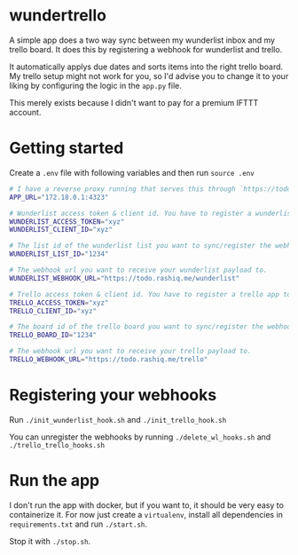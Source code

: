 # wundertrello
A simple app does a two way sync between my wunderlist inbox and my trello board. 
It does this by registering a webhook for wunderlist and trello.

It automatically applys due dates and sorts items into the right trello board.
My trello setup might not work for you, so I'd advise you to change it to your liking by configuring the logic in the `app.py` file.

This merely exists because I didn't want to pay for a premium IFTTT account.


# Getting started

Create a `.env` file with following variables and then run `source .env`

``` sh
# I have a reverse proxy running that serves this through `https://todo.rashiq.me`.
APP_URL="172.18.0.1:4323"

# Wunderlist access token & client id. You have to register a wunderlist app to get those.
WUNDERLIST_ACCESS_TOKEN="xyz"
WUNDERLIST_CLIENT_ID="xyz"

# The list id of the wunderlist list you want to sync/register the webhook for.
WUNDERLIST_LIST_ID="1234"

# The webhook url you want to receive your wunderlist payload to.
WUNDERLIST_WEBHOOK_URL="https://todo.rashiq.me/wunderlist"

# Trello access token & client id. You have to register a trello app to get those.
TRELLO_ACCESS_TOKEN="xyz"
TRELLO_CLIENT_ID="xyz"

# The board id of the trello board you want to sync/register the webhook for.
TRELLO_BOARD_ID="1234"

# The webhook url you want to receive your trello payload to.
TRELLO_WEBHOOK_URL="https://todo.rashiq.me/trello"
```

# Registering your webhooks

Run `./init_wunderlist_hook.sh` and `./init_trello_hook.sh`

You can unregister the webhooks by running `./delete_wl_hooks.sh` and `./trello_trello_hooks.sh`

# Run the app

I don't run the app with docker, but if you want to, it should be very easy to containerize it. 
For now just create a `virtualenv`, install all dependencies in `requirements.txt` and run `./start.sh`.

Stop it with `./stop.sh`.
